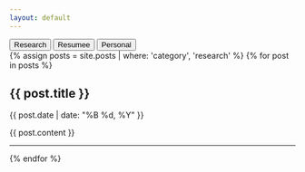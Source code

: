 ```yaml
---
layout: default
---
```


<div class="content">
  <div class="tabs">
    <button onclick="showTab('research')">Research</button>
    <button onclick="showTab('resumee')">Resumee</button>
    <button onclick="showTab('personal')">Personal</button>
  </div>

  <div id="research" class="tab-content">
    {% assign posts = site.posts | where: 'category', 'research' %}
    {% for post in posts %}
      <h2>{{ post.title }}</h2>
      <p>{{ post.date | date: "%B %d, %Y" }}</p>
      <div>{{ post.content }}</div>
      <hr/>
    {% endfor %}
  </div>

  <div id="resumee" class="tab-content" style="display:none;">
    {% assign posts = site.posts | where: 'category', 'resumee' %}
    {% for post in posts %}
      <h2>{{ post.title }}</h2>
      <div>{{ post.content }}</div>
      <hr/>
    {% endfor %}
  </div>

  <div id="personal" class="tab-content" style="display:none;">
    {% assign posts = site.posts | where: 'category', 'personal' %}
    {% for post in posts %}
      <h2>{{ post.title }}</h2>
      <p>{{ post.date | date: "%B %d, %Y" }}</p>
      <div>{{ post.content }}</div>
      <hr/>
    {% endfor %}
  </div>
</div>

<script>
function showTab(tabId) {
  document.querySelectorAll('.tab-content').forEach(t => t.style.display = 'none');
  document.getElementById(tabId).style.display = 'block';
}
</script>
